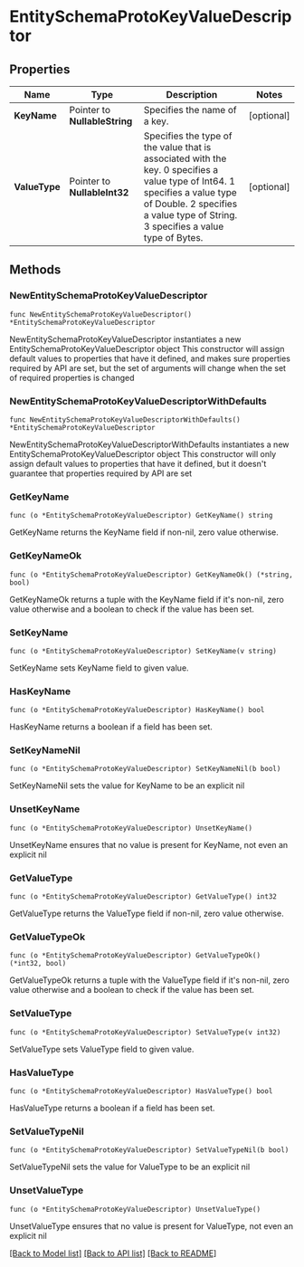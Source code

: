 # EntitySchemaProtoKeyValueDescriptor

## Properties

Name | Type | Description | Notes
------------ | ------------- | ------------- | -------------
**KeyName** | Pointer to **NullableString** | Specifies the name of a key. | [optional] 
**ValueType** | Pointer to **NullableInt32** | Specifies the type of the value that is associated with the key. 0 specifies a value type of Int64. 1 specifies a value type of Double. 2 specifies a value type of String. 3 specifies a value type of Bytes. | [optional] 

## Methods

### NewEntitySchemaProtoKeyValueDescriptor

`func NewEntitySchemaProtoKeyValueDescriptor() *EntitySchemaProtoKeyValueDescriptor`

NewEntitySchemaProtoKeyValueDescriptor instantiates a new EntitySchemaProtoKeyValueDescriptor object
This constructor will assign default values to properties that have it defined,
and makes sure properties required by API are set, but the set of arguments
will change when the set of required properties is changed

### NewEntitySchemaProtoKeyValueDescriptorWithDefaults

`func NewEntitySchemaProtoKeyValueDescriptorWithDefaults() *EntitySchemaProtoKeyValueDescriptor`

NewEntitySchemaProtoKeyValueDescriptorWithDefaults instantiates a new EntitySchemaProtoKeyValueDescriptor object
This constructor will only assign default values to properties that have it defined,
but it doesn't guarantee that properties required by API are set

### GetKeyName

`func (o *EntitySchemaProtoKeyValueDescriptor) GetKeyName() string`

GetKeyName returns the KeyName field if non-nil, zero value otherwise.

### GetKeyNameOk

`func (o *EntitySchemaProtoKeyValueDescriptor) GetKeyNameOk() (*string, bool)`

GetKeyNameOk returns a tuple with the KeyName field if it's non-nil, zero value otherwise
and a boolean to check if the value has been set.

### SetKeyName

`func (o *EntitySchemaProtoKeyValueDescriptor) SetKeyName(v string)`

SetKeyName sets KeyName field to given value.

### HasKeyName

`func (o *EntitySchemaProtoKeyValueDescriptor) HasKeyName() bool`

HasKeyName returns a boolean if a field has been set.

### SetKeyNameNil

`func (o *EntitySchemaProtoKeyValueDescriptor) SetKeyNameNil(b bool)`

 SetKeyNameNil sets the value for KeyName to be an explicit nil

### UnsetKeyName
`func (o *EntitySchemaProtoKeyValueDescriptor) UnsetKeyName()`

UnsetKeyName ensures that no value is present for KeyName, not even an explicit nil
### GetValueType

`func (o *EntitySchemaProtoKeyValueDescriptor) GetValueType() int32`

GetValueType returns the ValueType field if non-nil, zero value otherwise.

### GetValueTypeOk

`func (o *EntitySchemaProtoKeyValueDescriptor) GetValueTypeOk() (*int32, bool)`

GetValueTypeOk returns a tuple with the ValueType field if it's non-nil, zero value otherwise
and a boolean to check if the value has been set.

### SetValueType

`func (o *EntitySchemaProtoKeyValueDescriptor) SetValueType(v int32)`

SetValueType sets ValueType field to given value.

### HasValueType

`func (o *EntitySchemaProtoKeyValueDescriptor) HasValueType() bool`

HasValueType returns a boolean if a field has been set.

### SetValueTypeNil

`func (o *EntitySchemaProtoKeyValueDescriptor) SetValueTypeNil(b bool)`

 SetValueTypeNil sets the value for ValueType to be an explicit nil

### UnsetValueType
`func (o *EntitySchemaProtoKeyValueDescriptor) UnsetValueType()`

UnsetValueType ensures that no value is present for ValueType, not even an explicit nil

[[Back to Model list]](../README.md#documentation-for-models) [[Back to API list]](../README.md#documentation-for-api-endpoints) [[Back to README]](../README.md)


